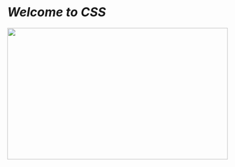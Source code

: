 # *Welcome to CSS*

<img src="https://cssversicherung.scene7.com/is/image/csskrankenversicherung/css-logo-schutzzone-large:image-2-1?wid=1600&fit=constrain,0&resMode=sharp2&noCache=1667821703763"  width="100%" height="300">

